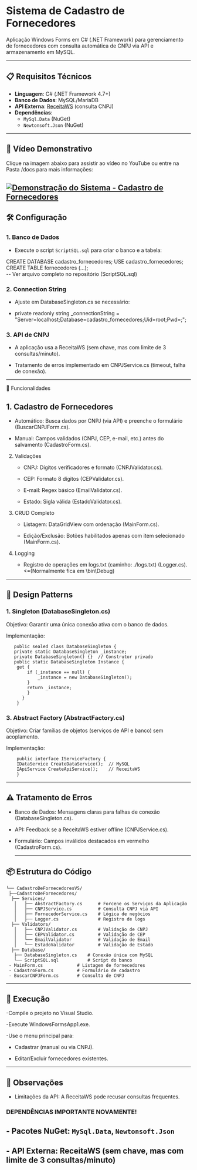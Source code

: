 # Sistema de Cadastro de Fornecedores  

Aplicação Windows Forms em C# (.NET Framework) para gerenciamento de fornecedores com consulta automática de CNPJ via API e armazenamento em MySQL.  

---

## 📋 Requisitos Técnicos  
- **Linguagem**: C# (.NET Framework 4.7+)  
- **Banco de Dados**: MySQL/MariaDB  
- **API Externa**: [ReceitaWS](https://receitaws.com.br/) (consulta CNPJ)  
- **Dependências**:  
  - `MySql.Data` (NuGet)  
  - `Newtonsoft.Json` (NuGet)  

---
## 🎥 Vídeo Demonstrativo

Clique na imagem abaixo para assistir ao vídeo no YouTube ou entre na Pasta /docs para mais informações:

[![Demonstração do Sistema - Cadastro de Fornecedores](https://img.youtube.com/vi/of3azRc7EUM/maxresdefault.jpg)](https://www.youtube.com/watch?v=of3azRc7EUM "Assista ao vídeo")
---
## 🛠️ Configuração  

### 1. Banco de Dados  
- Execute o script `ScriptSQL.sql` para criar o banco e a tabela:  

CREATE DATABASE cadastro_fornecedores;
USE cadastro_fornecedores;
CREATE TABLE fornecedores (...);  
 -- Ver arquivo completo no repositório (ScriptSQL.sql)

### 2. Connection String

 - Ajuste em DatabaseSingleton.cs se necessário: <br>

 - private readonly string _connectionString = "Server=localhost;Database=cadastro_fornecedores;Uid=root;Pwd=;";

### 3. API de CNPJ

   - A aplicação usa a ReceitaWS (sem chave, mas com limite de 3 consultas/minuto).

   - Tratamento de erros implementado em CNPJService.cs (timeout, falha de conexão).

---

🎯 Funcionalidades
## 1. Cadastro de Fornecedores

  - Automático: Busca dados por CNPJ (via API) e preenche o formulário (BuscarCNPJForm.cs).

  - Manual: Campos validados (CNPJ, CEP, e-mail, etc.) antes do salvamento (CadastroForm.cs).

2. Validações

   - CNPJ: Dígitos verificadores e formato (CNPJValidator.cs).

   - CEP: Formato 8 dígitos (CEPValidator.cs).

   - E-mail: Regex básico (EmailValidator.cs).

   - Estado: Sigla válida (EstadoValidator.cs).

3. CRUD Completo

   - Listagem: DataGridView com ordenação (MainForm.cs).

   - Edição/Exclusão: Botões habilitados apenas com item selecionado (MainForm.cs).

4. Logging

   - Registro de operações em logs.txt (caminho: ./logs.txt) (Logger.cs). <=(Normalmente fica em \bin\Debug)

---

## 🧩 Design Patterns
### 1. Singleton (DatabaseSingleton.cs)

  Objetivo: Garantir uma única conexão ativa com o banco de dados.

  Implementação:
   
       public sealed class DatabaseSingleton {
       private static DatabaseSingleton _instance;
       private DatabaseSingleton() {}  // Construtor privado
       public static DatabaseSingleton Instance {
        get {
            if (_instance == null) {
                _instance = new DatabaseSingleton();
            }
            return _instance;
            }
          }
        }

### 3. Abstract Factory (AbstractFactory.cs)

   Objetivo: Criar famílias de objetos (serviços de API e banco) sem acoplamento.

   Implementação: 

        public interface IServiceFactory {
        IDataService CreateDataService();  // MySQL
        IApiService CreateApiService();    // ReceitaWS
        }

   ---
   ## ⚠️ Tratamento de Erros

  - Banco de Dados: Mensagens claras para falhas de conexão (DatabaseSingleton.cs).

  - API: Feedback se a ReceitaWS estiver offline (CNPJService.cs).

  - Formulário: Campos inválidos destacados em vermelho (CadastroForm.cs).

    ---
 ## 📦 Estrutura do Código

    └── CadastroDeFornecedoresVS/
     ├──CadastroDeFornecedores/
      ├── Services/
       │   ├── AbstractFactory.cs      # Forcene os Serviços da Aplicação
       │   ├── CNPJService.cs          # Consulta CNPJ via API
       │   ├── FornecedorService.cs    # Lógica de negócios
       │   ├── Logger.cs               # Registro de logs
      ├── Validators/
       │   ├── CNPJValidator.cs        # Validação de CNPJ
       │   ├── CEPValidator.cs         # Validação de CEP
       │   └── EmailValidator          # Validação de Email
       │   └── EstadoValidator         # Validação de Estado
      ├── Database/    
       ├── DatabaseSingleton.cs    # Conexão única com MySQL
       └── ScriptSQL.sql           # Script do banco
     - MainForm.cs             # Listagem de fornecedores
     - CadastroForm.cs         # Formulário de cadastro
     - BuscarCNPJForm.cs       # Consulta de CNPJ

   ---
   ## 🚀 Execução

   -Compile o projeto no Visual Studio.

   -Execute WindowsFormsApp1.exe.

  -Use o menu principal para:

   - Cadastrar (manual ou via CNPJ).

   - Editar/Excluir fornecedores existentes.


---
## 📌 Observações 

   - Limitações da API: A ReceitaWS pode recusar consultas frequentes.
    
### DEPENDÊNCIAS IMPORTANTE NOVAMENTE!
## - Pacotes NuGet: `MySql.Data`, `Newtonsoft.Json`
## - API Externa: ReceitaWS (sem chave, mas com limite de 3 consultas/minuto)
